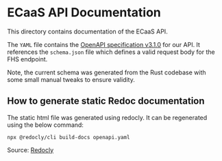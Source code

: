 # ECaaS API Documentation

This directory contains documentation of the ECaaS API.

The `YAML` file contains the [OpenAPI specification v3.1.0](https://spec.openapis.org/oas/v3.1.0.html) for our API. It references the `schema.json` file which defines a valid request body for the FHS endpoint.

Note, the current schema was generated from the Rust codebase with some small manual tweaks to ensure validity.

## How to generate static Redoc documentation

The static html file was generated using redocly. It can be regenerated using the below command:

```
npx @redocly/cli build-docs openapi.yaml
```
Source: [Redocly](https://github.com/Redocly/redoc?tab=readme-ov-file#usage)
